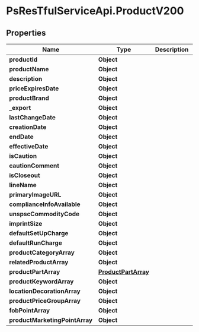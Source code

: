 # PsResTfulServiceApi.ProductV200

## Properties
Name | Type | Description | Notes
------------ | ------------- | ------------- | -------------
**productId** | **Object** |  | 
**productName** | **Object** |  | 
**description** | **Object** |  | [optional] 
**priceExpiresDate** | **Object** |  | [optional] 
**productBrand** | **Object** |  | [optional] 
**_export** | **Object** |  | [optional] 
**lastChangeDate** | **Object** |  | [optional] 
**creationDate** | **Object** |  | [optional] 
**endDate** | **Object** |  | [optional] 
**effectiveDate** | **Object** |  | [optional] 
**isCaution** | **Object** |  | [optional] 
**cautionComment** | **Object** |  | [optional] 
**isCloseout** | **Object** |  | [optional] 
**lineName** | **Object** |  | [optional] 
**primaryImageURL** | **Object** |  | [optional] 
**complianceInfoAvailable** | **Object** |  | [optional] 
**unspscCommodityCode** | **Object** |  | [optional] 
**imprintSize** | **Object** |  | [optional] 
**defaultSetUpCharge** | **Object** |  | [optional] 
**defaultRunCharge** | **Object** |  | [optional] 
**productCategoryArray** | **Object** |  | 
**relatedProductArray** | **Object** |  | 
**productPartArray** | [**ProductPartArray**](ProductPartArray.md) |  | 
**productKeywordArray** | **Object** |  | 
**locationDecorationArray** | **Object** |  | 
**productPriceGroupArray** | **Object** |  | 
**fobPointArray** | **Object** |  | 
**productMarketingPointArray** | **Object** |  | 
